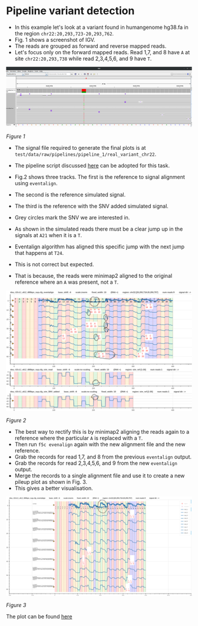 # Pipeline variant detection

* In this example let's look at a variant found in humangenome hg38.fa in the region `chr22:20,293,723-20,293,762`.
* Fig. 1 shows a screenshot of IGV.
* The reads are grouped as forward and reverse mapped reads.
* Let's focus only on the forward mapped reads. Read 1,7, and 8 have `A` at site `chr22:20,293,738` while read 2,3,4,5,6, and 9 have `T`.

![image](figures/variants/chr22/fig1.png)

*Figure 1*

* The signal file required to generate the final plots is at `test/data/raw/pipelines/pipeline_1/real_variant_chr22`.
* The pipeline script discussed [here](pipeline_variant_detection_real.md) can be adopted for this task.

* Fig.2 shows three tracks. The first is the reference to signal alignment using `eventalign`.
* The second is the reference simulated signal.
* The third is the reference with the SNV added simulated signal.
* Grey circles mark the SNV we are interested in.

* As shown in the simulated reads there must be a clear jump up in the signals at `A21` when it is a `T`.
* Eventalign algorithm has aligned this specific jump with the next jump that happens at `T24`.
* This is not correct but expected.
* That is because, the reads were minimap2 aligned to the original reference where an `A` was present, not a `T`. 

![image](figures/variants/chr22/fig2.png)

*Figure 2*

* The best way to rectify this is by minimap2 aligning the reads again to a reference where the particular `A` is replaced with a `T`.
* Then run `f5c evenalign` again with the new alignment file and the new reference.
* Grab the records for read 1,7, and 8 from the previous `eventalign` output.
* Grab the records for read 2,3,4,5,6, and 9 from the new `eventalign` output.
* Merge the records to a single alignment file and use it to create a new pileup plot as shown in Fig. 3.
* This gives a better visualisation. 

![image](figures/variants/chr22/fig3.png)

*Figure 3*

The plot can be found [here](figures/variants/chr22/dna_r10.4.1_e8.2_400bps_sup.cfg_evligned_merged_chr22:20,293,718-20,293,757.html)   